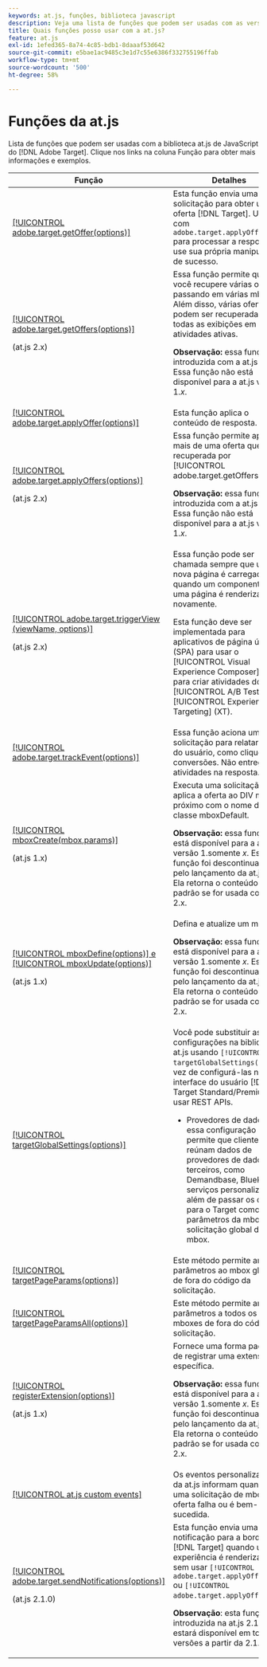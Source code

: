 ```yaml
---
keywords: at.js, funções, biblioteca javascript
description: Veja uma lista de funções que podem ser usadas com as versões 1.x e 2.x da biblioteca at.js de JavaScript no [!DNL Adobe Target].
title: Quais funções posso usar com a at.js?
feature: at.js
exl-id: 1efed365-8a74-4c85-bdb1-8daaaf53d642
source-git-commit: e5bae1ac9485c3e1d7c55e6386f332755196ffab
workflow-type: tm+mt
source-wordcount: '500'
ht-degree: 58%

---
```


# Funções da at.js

Lista de funções que podem ser usadas com a biblioteca at.js de JavaScript do [!DNL Adobe Target]. Clique nos links na coluna Função para obter mais informações e exemplos.

| Função | Detalhes |
| --- | --- | 
| [[!UICONTROL adobe.target.getOffer(options)]](/help/dev/implement/client-side/atjs/atjs-functions/adobe-target-getoffer.md) | Esta função envia uma solicitação para obter uma oferta [!DNL Target]. Use com `adobe.target.applyOffer()` para processar a resposta ou use sua própria manipulação de sucesso. |
| [[!UICONTROL adobe.target.getOffers(options)]](/help/dev/implement/client-side/atjs/atjs-functions/adobe-target-getoffers-atjs-2.md)<P>(at.js 2.x) | Essa função permite que você recupere várias ofertas passando em várias mboxes. Além disso, várias ofertas podem ser recuperadas para todas as exibições em atividades ativas.<P>**Observação:** essa função foi introduzida com a at.js 2.x. Essa função não está disponível para a at.js versão 1.*x*. |
| [[!UICONTROL adobe.target.applyOffer(options)]](/help/dev/implement/client-side/atjs/atjs-functions/adobe-target-applyoffer.md) | Esta função aplica o conteúdo de resposta. |
| [[!UICONTROL adobe.target.applyOffers(options)]](/help/dev/implement/client-side/atjs/atjs-functions/adobe-target-applyoffers-atjs-2.md)<P>(at.js 2.x) | Essa função permite aplicar mais de uma oferta que foi recuperada por [!UICONTROL adobe.target.getOffers()].<P>**Observação:** essa função foi introduzida com a at.js 2.x. Essa função não está disponível para a at.js versão 1.*x*. |
| [[!UICONTROL adobe.target.triggerView (viewName, options)]](/help/dev/implement/client-side/atjs/atjs-functions/adobe-target-triggerview-atjs-2.md)<P>(at.js 2.x) | Essa função pode ser chamada sempre que uma nova página é carregada ou quando um componente em uma página é renderizado novamente.<P> Esta função deve ser implementada para aplicativos de página única (SPA) para usar o [!UICONTROL Visual Experience Composer] (VEC) para criar atividades do [!UICONTROL A/B Test] e do [!UICONTROL Experience Targeting] (XT). |
| [[!UICONTROL adobe.target.trackEvent(options)]](/help/dev/implement/client-side/atjs/atjs-functions/adobe-target-trackevent.md) | Essa função aciona uma solicitação para relatar ações do usuário, como cliques e conversões. Não entrega atividades na resposta. |
| [[!UICONTROL mboxCreate(mbox,params)]](/help/dev/implement/client-side/atjs/atjs-functions/mboxcreate-atjs.md)<P>(at.js 1.x) | Executa uma solicitação e aplica a oferta ao DIV mais próximo com o nome de classe mboxDefault.<P>**Observação:** essa função está disponível para a at.js versão 1.somente *x*. Essa função foi descontinuada pelo lançamento da at.js 2.x. Ela retorna o conteúdo padrão se for usada com a 2.x. |
| [[!UICONTROL mboxDefine(options)] e [!UICONTROL mboxUpdate(options)]](/help/dev/implement/client-side/atjs/atjs-functions/mboxdefine-mboxupdate-atjs-1x.md)<P>(at.js 1.x) | Defina e atualize um mbox.<P>**Observação:** essa função está disponível para a at.js versão 1.somente *x*. Essa função foi descontinuada pelo lançamento da at.js 2.x. Ela retorna o conteúdo padrão se for usada com a 2.x. |
| [[!UICONTROL targetGlobalSettings(options)]](/help/dev/implement/client-side/atjs/atjs-functions/targetglobalsettings.md) | Você pode substituir as configurações na biblioteca at.js usando `[!UICONTROL targetGlobalSettings()]`, em vez de configurá-las na interface do usuário [!DNL Target Standard/Premium] ou usar REST APIs.<ul><li>Provedores de dados: essa configuração permite que clientes reúnam dados de provedores de dados de terceiros, como Demandbase, BlueKai e serviços personalizados, além de passar os dados para o Target como parâmetros da mbox na solicitação global da mbox.</li></ul> |
| [[!UICONTROL targetPageParams(options)]](/help/dev/implement/client-side/atjs/atjs-functions/targetpageparams.md) | Este método permite anexar parâmetros ao mbox global de fora do código da solicitação. |
| [[!UICONTROL targetPageParamsAll(options)]](/help/dev/implement/client-side/atjs/atjs-functions/targetpageparamsall.md) | Este método permite anexar parâmetros a todos os mboxes de fora do código da solicitação. |
| [[!UICONTROL registerExtension(options)]](/help/dev/implement/client-side/atjs/atjs-functions/registerextension-atjs-1x.md)<P>(at.js 1.x) | Fornece uma forma padrão de registrar uma extensão específica.<P>**Observação:** essa função está disponível para a at.js versão 1.somente *x*. Essa função foi descontinuada pelo lançamento da at.js 2.x. Ela retorna o conteúdo padrão se for usada com a 2.x. |
| [[!UICONTROL at.js custom events]](/help/dev/implement/client-side/atjs/atjs-functions/atjs-custom-events.md) | Os eventos personalizados da at.js informam quando uma solicitação de mbox ou oferta falha ou é bem-sucedida. |
| [[!UICONTROL adobe.target.sendNotifications(options)]](/help/dev/implement/client-side/atjs/atjs-functions/adobe-target-sendnotifications-atjs-21.md)<P>(at.js 2.1.0) | Esta função envia uma notificação para a borda [!DNL Target] quando uma experiência é renderizada sem usar `[!UICONTROL adobe.target.applyOffer()]` ou `[!UICONTROL adobe.target.applyOffers()]`.<P>**Observação**: esta função foi introduzida na at.js 2.1.0 e estará disponível em todas as versões a partir da 2.1.0. |
